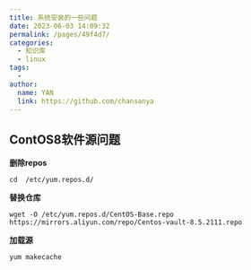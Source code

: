 ```yaml
---
title: 系统安装的一些问题
date: 2023-06-03 14:09:32
permalink: /pages/49f4d7/
categories:
  - 知识库
  - linux
tags:
  - 
author: 
  name: YAN
  link: https://github.com/chansanya
---
```


## ContOS8软件源问题

**删除repos**
```shell
cd  /etc/yum.repos.d/
```

**替换仓库**
```shell
wget -O /etc/yum.repos.d/CentOS-Base.repo https://mirrors.aliyun.com/repo/Centos-vault-8.5.2111.repo
```

**加载源**
```shell
yum makecache
```
